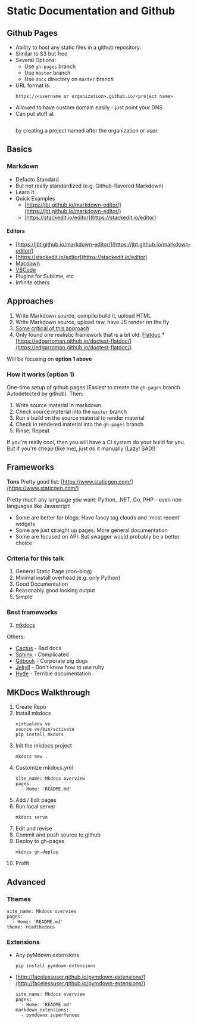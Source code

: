 # Static Documentation and Github


## Github Pages

 * Ability to host any static files in a github repository. 
 * Similar to S3 but free
 * Several Options:
   * Use `gh-pages` branch 
   * Use `master` branch 
   * Use `docs` directory on `master` branch
* URL format is: 
  ```
  https://<username or organization>.github.io/<project name>
  ```
* Allowed to have custom domain easily - just point your DNS
* Can put stuff at 
  ```https://<username or organization>.github.io/
  ```
  by creating a project named after the organization or user.
  
## Basics

### Markdown
 * Defacto Standard
 * But not really standardized (e.g. Github-flavored Markdown)
 * Learn it
 * Quick Examples
   * [https://jbt.github.io/markdown-editor/](https://jbt.github.io/markdown-editor/)
   * [https://stackedit.io/editor](https://stackedit.io/editor)

#### Editors
 * [https://jbt.github.io/markdown-editor/](https://jbt.github.io/markdown-editor/)
 * [https://stackedit.io/editor](https://stackedit.io/editor)
 * [Macdown](https://macdown.uranusjr.com/)
 * [VSCode](https://code.visualstudio.com/)
 * Plugins for Sublime, etc
 * Infinite others

## Approaches

 1. Write Markdown source, compile/build it, upload HTML
 2. Write Markdown source, upload raw, have JS render on the fly
   1. [Some critical of this approach](http://stackoverflow.com/questions/22793883/parse-markdown-on-the-fly)
   2. Only found one realistic framework that is a bit old: [Flatdoc](http://ricostacruz.com/flatdoc/#flatdoc)
     * [https://edgarroman.github.io/doctest-flatdoc/](https://edgarroman.github.io/doctest-flatdoc/)

Will be focusing on **option 1 above**

### How it works (option 1)

One-time setup of github pages (Easiest to create the `gh-pages` branch.  Autodetected by github).  Then:

 1. Write source material in markdown
 2. Check source material into the `master` branch
 3. Run a build on the source material to render material
 4. Check in rendered material into the `gh-pages` branch
 5. Rinse, Repeat

If you're really cool, then you will have a CI system do your build for you.  But if you're cheap (like me), just do it manually (Lazy!  SAD!)

## Frameworks

**Tons** Pretty good list: [https://www.staticgen.com/](https://www.staticgen.com/)

Pretty much any language you want: Python, .NET, Go, PHP - even non languages like Javascript!

 * Some are better for blogs: Have fancy tag clouds and 'most recent' widgets
 * Some are just straight up pages: More general documentation
 * Some are focused on API: But swagger would probably be a better choice

### Criteria for this talk

 1. General Static Page (non-blog)
 2. Minimal install overhead (e.g. only Python)
 5. Good Documentation
 3. Reasonably good looking output
 4. Simple

### Best frameworks

 1. [mkdocs](http://www.mkdocs.org/)

Others:

 * [Cactus](https://github.com/eudicots/Cactus) - Bad docs
 * [Sphinx](http://www.sphinx-doc.org/en/stable/index.html) - Complicated
 * [Gitbook](https://www.gitbook.com/) - Corporate pig dogs
 * [Jekyll](https://jekyllrb.com/) - Don't know how to use ruby
 * [Hyde](http://hyde.github.io) - Terrible documentation
 
## MKDocs Walkthrough

1. Create Repo
2. Install mkdocs
	```
	virtualenv ve
	source ve/bin/activate
	pip install mkdocs
	```
3. Init the mkdocs project
	```
	mkdocs new .
	```
4. Customize mkdocs.yml
   ```
   site_name: Mkdocs overview
   pages:
     - Home: 'README.md'
   ```
5. Add / Edit pages
6. Run local server
   ```
   mkdocs serve
   ```
7. Edit and revise
8. Commit and push source to github
9. Deploy to gh-pages
   ```
   mkdocs gh-deploy
   ```
10. Profit


## Advanced

### Themes

   ```
   site_name: Mkdocs overview
   pages:
     - Home: 'README.md'
   theme: readthedocs
   ```

### Extensions

* Any pyMdown extensions
  ```
  pip install pymdown-extensions
  ```
  
* [http://facelessuser.github.io/pymdown-extensions/](http://facelessuser.github.io/pymdown-extensions/)

   ```
   site_name: Mkdocs overview
   pages:
     - Home: 'README.md'
   markdown_extensions:
     - pymdownx.superfences
   ```





















